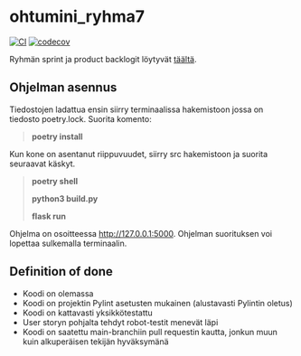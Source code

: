 # ohtumini_ryhma7
[![CI](https://github.com/savalre/ohtumini_ryhma7/actions/workflows/main.yml/badge.svg?branch=main)](https://github.com/savalre/ohtumini_ryhma7/actions/workflows/main.yml)
[![codecov](https://codecov.io/gh/savalre/ohtumini_ryhma7/branch/main/graph/badge.svg?token=WXI3JMVJOM)](https://codecov.io/gh/savalre/ohtumini_ryhma7)

Ryhmän sprint ja product backlogit löytyvät [täältä](https://docs.google.com/spreadsheets/d/1PqclL4F416XCGlqTMUGlVKjF476jDCD9jPbh827wm8E/edit#gid=0).

## Ohjelman asennus
Tiedostojen ladattua ensin siirry terminaalissa hakemistoon jossa on tiedosto poetry.lock.
Suorita komento:

>**poetry install**

Kun kone on asentanut riippuvuudet, siirry src hakemistoon ja suorita seuraavat käskyt.

>**poetry shell**
>
>**python3 build.py**
>
>**flask run**

Ohjelma on osoitteessa http://127.0.0.1:5000. Ohjelman suorituksen voi lopettaa sulkemalla terminaalin.

## Definition of done
 - Koodi on olemassa
 - Koodi on projektin Pylint asetusten mukainen (alustavasti Pylintin oletus)
 - Koodi on kattavasti yksikkötestattu
 - User storyn pohjalta tehdyt robot-testit menevät läpi
 - Koodi on saatettu main-branchiin pull requestin kautta, jonkun muun kuin alkuperäisen tekijän hyväksymänä

